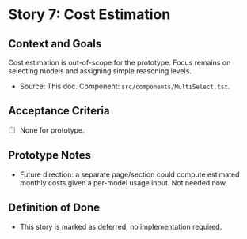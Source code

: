 # Story 7: Cost Estimation

## Context and Goals
Cost estimation is out-of-scope for the prototype. Focus remains on selecting models and assigning simple reasoning levels.

- Source: This doc. Component: `src/components/MultiSelect.tsx`.

## Acceptance Criteria
- [ ] None for prototype.

## Prototype Notes
- Future direction: a separate page/section could compute estimated monthly costs given a per-model usage input. Not needed now.

## Definition of Done
- This story is marked as deferred; no implementation required.
